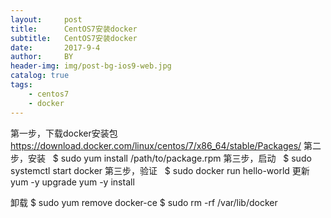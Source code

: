 ```yaml
---
layout:     post
title:      CentOS7安装docker
subtitle:   CentOS7安装docker
date:       2017-9-4
author:     BY
header-img: img/post-bg-ios9-web.jpg
catalog: true
tags:
    - centos7
    - docker
---
```

第一步，下载docker安装包
https://download.docker.com/linux/centos/7/x86_64/stable/Packages/
第二步，安装
    $ sudo yum install /path/to/package.rpm
第三步，启动
    $ sudo systemctl start docker
第三步，验证
    $ sudo docker run hello-world
更新
    yum -y upgrade
    yum -y install

卸载
    $ sudo yum remove docker-ce
    $ sudo rm -rf /var/lib/docker


